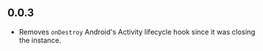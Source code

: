 ## 0.0.3
- Removes `onDestroy` Android's Activity lifecycle hook since it was closing the instance.
